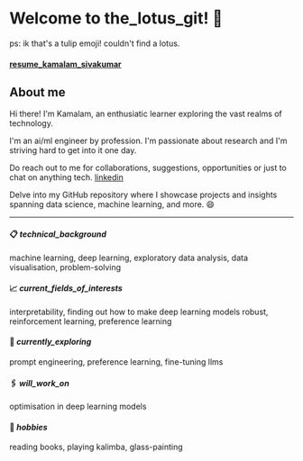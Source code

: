 # Welcome to the_lotus_git! 🌷 
ps: ik that's a tulip emoji! couldn't find a lotus.
#### [resume_kamalam_sivakumar](https://kamalamsivakumar.github.io/resume/)
## About me
Hi there! I'm Kamalam, an enthusiatic learner exploring the vast realms of technology. 

I'm an ai/ml engineer by profession. I'm passionate about research and I'm striving hard to get into it one day. 

Do reach out to me for collaborations, suggestions, opportunities or just to chat on anything tech. [linkedin](https://www.linkedin.com/in/kamalamsivakumar/)

Delve into my GitHub repository where I showcase projects and insights spanning data science, machine learning, and more. :smile:

-------------------------------------------------------------------------------------------------------------------------------------------

#### :clipboard: _technical_background_
machine learning, deep learning, exploratory data analysis, data visualisation, problem-solving

#### :chart_with_upwards_trend: _current_fields_of_interests_
interpretability, finding out how to make deep learning models robust, reinforcement learning, preference learning

#### :round_pushpin: _currently_exploring_
prompt engineering, preference learning, fine-tuning llms

#### :paperclips: _will_work_on_
optimisation in deep learning models

#### :briefcase: _hobbies_
reading books, playing kalimba, glass-painting
